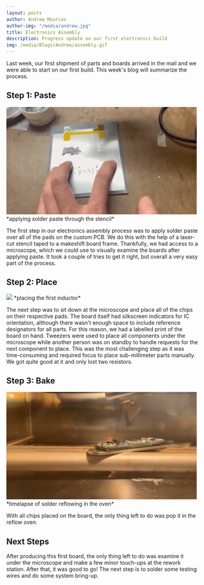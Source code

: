 ```yaml
---
layout: posts
author: Andrew Mourcos
author-img: "/media/andrew.jpg"
title: Electronics Assembly
description: Progress update on our first electronics build
img: /media/Blogs/Andrew/assembly.gif
---
```


Last week, our first shipment of parts and boards arrived in the mail and we were able to start on our first build. This week's blog will summarize the process.

## Step 1: Paste
<img src="/media/Blogs/Andrew/paste.gif">
*applying solder paste through the stencil*


The first step in our electronics assembly process was to apply solder paste over all of the pads on the custom PCB. We do this with the help of a laser-cut stencil taped to a makeshift board frame. Thankfully, we had access to a microscope, which we could use to visually examine the boards after applying paste. It took a couple of tries to get it right, but overall a very easy part of the process.

## Step 2: Place
<img src="/media/Blogs/Andrew/place.gif">
*placing the first inductor*

The next step was to sit down at the microscope and place all of the chips on their respective pads. The board itself had silkscreen indicators for IC orientation, although there wasn't enough space to include reference designators for all parts. For this reason, we had a labelled print of the board on hand. Tweezers were used to place all components under the microscope while another person was on standby to handle requests for the next component to place. This was the most challenging step as it was time-consuming and required focus to place sub-millimeter parts manually. We got quite good at it and only lost two resistors.

## Step 3: Bake
<img src="/media/Blogs/Andrew/reflow.gif">
*timelapse of solder reflowing in the oven*

With all chips placed on the board, the only thing left to do was pop it in the reflow oven.

## Next Steps
After producing this first board, the only thing left to do was examine it under the microscope and make a few minor touch-ups at the rework station. After that, it was good to go! The next step is to solder some testing wires and do some system bring-up.